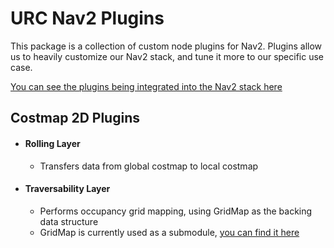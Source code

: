 # URC Nav2 Plugins

This package is a collection of custom node plugins for Nav2. Plugins allow us to heavily customize
our Nav2 stack, and tune it more to our specific use case.

[You can see the plugins being integrated into the Nav2 stack here](../urc_navigation/config/)

## Costmap 2D Plugins

- #### **Rolling Layer**
  - Transfers data from global costmap to local costmap

- #### **Traversability Layer**
  - Performs occupancy grid mapping, using GridMap as the backing data structure
  - GridMap is currently used as a submodule, [you can find it here](../external/grid_map/)